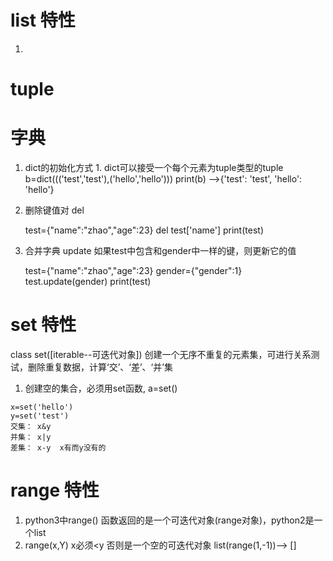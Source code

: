 # list 特性
1. 

# tuple



# 字典
  1. dict的初始化方式
    1. dict可以接受一个每个元素为tuple类型的tuple
        b=dict((('test','test'),('hello','hello')))
        print(b) 
        -->{'test': 'test', 'hello': 'hello'}

  2. 删除键值对 del

      test={"name":"zhao","age":23}
      del test['name']
      print(test)

  3. 合并字典 update
      如果test中包含和gender中一样的键，则更新它的值

      test={"name":"zhao","age":23}
      gender={"gender":1}
      test.update(gender)
      print(test)



# set 特性
 class set([iterable--可迭代对象]) 创建一个无序不重复的元素集，可进行关系测试，删除重复数据，计算‘交’、‘差’、‘并’集
  1. 创建空的集合，必须用set函数,
      a=set()
  

    x=set('hello')
    y=set('test')
    交集： x&y
    并集： x|y
    差集： x-y  x有而y没有的

# range 特性
1. python3中range() 函数返回的是一个可迭代对象(range对象)，python2是一个list
2. range(x,Y) x必须<y 否则是一个空的可迭代对象
    list(range(1,-1))--> []





    